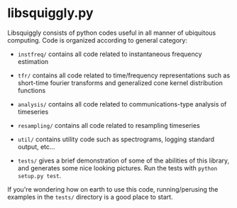 libsquiggly.py
==============

Libsquiggly consists of python codes useful in all manner of ubiquitous computing.  Code is organized according to general category:

* `instfreq/` contains all code related to instantaneous frequency estimation

* `tfr/` contains all code related to time/frequency representations such as short-time fourier transforms and generalized cone kernel distribution functions

* `analysis/` contains all code related to communications-type analysis of timeseries

* `resampling/` contains all code related to resampling timeseries

* `util/` contains utility code such as spectrograms, logging standard output, etc...

* `tests/` gives a brief demonstration of some of the abilities of this library, and generates some nice looking pictures.  Run the tests with `python setup.py test`.

If you're wondering how on earth to use this code, running/perusing the examples in the `tests/` directory is a good place to start.
